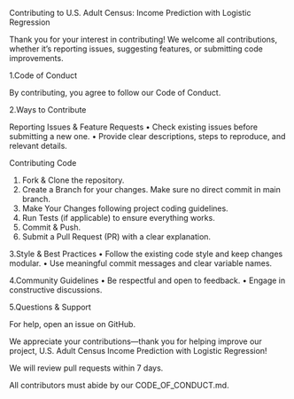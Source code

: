 Contributing to U.S. Adult Census: Income Prediction with Logistic Regression

Thank you for your interest in contributing! We welcome all contributions, whether it’s reporting issues, suggesting features, or submitting code improvements.

1.Code of Conduct

By contributing, you agree to follow our Code of Conduct.


2.Ways to Contribute

Reporting Issues & Feature Requests
 • Check existing issues before submitting a new one.
 • Provide clear descriptions, steps to reproduce, and relevant details.

Contributing Code

1. Fork & Clone the repository.
2. Create a Branch for your changes. Make sure no direct commit in main branch.
3. Make Your Changes following project coding guidelines.
4. Run Tests (if applicable) to ensure everything works.
5. Commit & Push.
6. Submit a Pull Request (PR) with a clear explanation.


3.Style & Best Practices
 • Follow the existing code style and keep changes modular.
 • Use meaningful commit messages and clear variable names.

4.Community Guidelines
 • Be respectful and open to feedback.
 • Engage in constructive discussions.

5.Questions & Support

For help, open an issue on GitHub.

We appreciate your contributions—thank you for helping improve our project, U.S. Adult Census Income Prediction with Logistic Regression!

We will review pull requests within 7 days.

All contributors must abide by our CODE_OF_CONDUCT.md.
